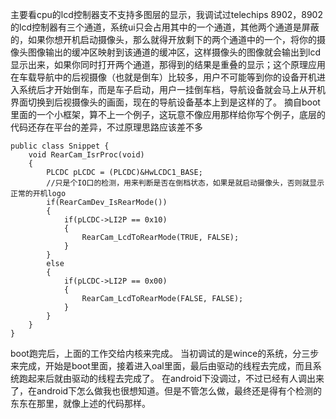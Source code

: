 主要看cpu的lcd控制器支不支持多图层的显示，我调试过telechips 8902，8902的lcd控制器有三个通道，系统ui只会占用其中的一个通道，其他两个通道是屏蔽的，如果你想开机启动摄像头，那么就得开放剩下的两个通道中的一个，将你的摄像头图像输出的缓冲区映射到该通道的缓冲区，这样摄像头的图像就会输出到lcd显示出来，如果你同时打开两个通道，那得到的结果是重叠的显示；这个原理应用在车载导航中的后视摄像（也就是倒车）比较多，用户不可能等到你的设备开机进入系统后才开始倒车，而是车子启动，用户一挂倒车档，导航设备就会马上从开机界面切换到后视摄像头的画面，现在的导航设备基本上到是这样的了。
摘自boot里面的一个小框架，算不上一个例子，这玩意不像应用那样给你写个例子，底层的代码还存在平台的差异，不过原理思路应该差不多
```  
public class Snippet {
	void RearCam_IsrProc(void)
	{
        PLCDC pLCDC = (PLCDC)&HwLCDC1_BASE;
        //只是个IO口的检测，用来判断是否在倒档状态，如果是就启动摄像头，否则就显示正常的开机logo
        if(RearCamDev_IsRearMode())
        {
            if(pLCDC->LI2P == 0x10)
            {
                RearCam_LcdToRearMode(TRUE, FALSE);
            }
        }
        else
        {
            if(pLCDC->LI2P == 0x00)
            {
            	RearCam_LcdToRearMode(FALSE, FALSE);
            }
        }
	}
}
```
boot跑完后，上面的工作交给内核来完成。
当初调试的是wince的系统，分三步来完成，开始是boot里面，接着进入oal里面，最后由驱动的线程去完成，而且系统跑起来后就由驱动的线程去完成了。
在android下没调过，不过已经有人调出来了，在android下怎么做我也很想知道。但是不管怎么做，最终还是得有个检测的东东在那里，就像上述的代码那样。